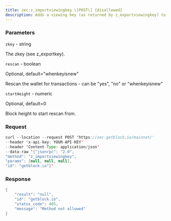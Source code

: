 ```yaml
---
title: zec:z_importviewingkey \[POST\] {disallowed}
description: Adds a viewing key (as returned by z_exportviewingkey) to your wallet.
---
```


### Parameters


`zkey` - string

The zkey (see z_exportkey).

`rescan` - boolean

Optional, default="whenkeyisnew"

Rescan the wallet for transactions - can be "yes", "no" or
"whenkeyisnew"

`startHeight` - numeric

Optional, default=0

Block height to start rescan from.

### Request

``` java
curl --location --request POST 'https://zec.getblock.io/mainnet/' 
--header 'x-api-key: YOUR-API-KEY' 
--header 'Content-Type: application/json' 
--data-raw '{"jsonrpc": "2.0",
"method": "z_importviewingkey",
"params": [null, null, null],
"id": "getblock.io"}'
```

###  Response

``` java
{
    "result": "null",
    "id": "getblock.io",
    "status_code": 405,
    "message": "Method not allowed"
}
```


